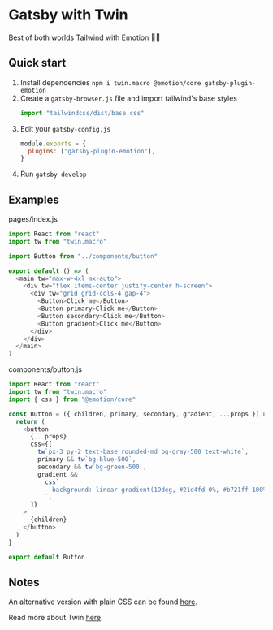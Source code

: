 # Gatsby with Twin

Best of both worlds Tailwind with Emotion 🤷‍♂️

## Quick start

1. Install dependencies `npm i twin.macro @emotion/core gatsby-plugin-emotion`
2. Create a `gatsby-browser.js` file and import tailwind's base styles
   ```js
   import "tailwindcss/dist/base.css"
   ```
3. Edit your `gatsby-config.js`
   ```js
   module.exports = {
     plugins: ["gatsby-plugin-emotion"],
   }
   ```
4. Run `gatsby develop`

## Examples

pages/index.js

```js
import React from "react"
import tw from "twin.macro"

import Button from "../components/button"

export default () => (
  <main tw="max-w-4xl mx-auto">
    <div tw="flex items-center justify-center h-screen">
      <div tw="grid grid-cols-4 gap-4">
        <Button>Click me</Button>
        <Button primary>Click me</Button>
        <Button secondary>Click me</Button>
        <Button gradient>Click me</Button>
      </div>
    </div>
  </main>
)
```

components/button.js

```js
import React from "react"
import tw from "twin.macro"
import { css } from "@emotion/core"

const Button = ({ children, primary, secondary, gradient, ...props }) => {
  return (
    <button
      {...props}
      css={[
        tw`px-3 py-2 text-base rounded-md bg-gray-500 text-white`,
        primary && tw`bg-blue-500`,
        secondary && tw`bg-green-500`,
        gradient &&
          css`
            background: linear-gradient(19deg, #21d4fd 0%, #b721ff 100%);
          `,
      ]}
    >
      {children}
    </button>
  )
}

export default Button
```

## Notes

An alternative version with plain CSS can be found [here](https://github.com/th-km/gatsby-tailwind).

Read more about Twin [here](https://github.com/ben-rogerson/twin.macro).

